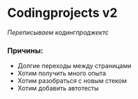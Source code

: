 # Codingprojects v2
*Переписываем кодингпроджектс*

### Причины:
- Долгие переходы между страницами
- Хотим получить много опыта
- Хотим разобраться с новым стеком
- Хотим добавить автотесты
